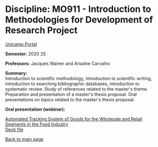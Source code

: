 # Discipline: MO911 - Introduction to Methodologies for Development of Research Project

[Unicamp Portal](https://www.dac.unicamp.br/portal/caderno-de-horarios/2021/1/S/P/IC/MO911)

**Semester:** 2020 2S

**Professors:** Jacques Wainer and Ariadne Carvalho 

**Summary:**  
Introduction to scientific methodology, introduction to scientific writing, introduction to searching bibliographic databases, introduction to systematic review. Study of references related to the master's theme. Preparation and presentation of a master's thesis proposal. Oral presentations on topics related to the master's thesis proposal.

**Oral presentation (webinar):**  

[Automated Tracking System of Goods for the Wholesale and Retail Segments in the Food Industry](https://youtu.be/KG4xoP4RQVc)  
[Deck file](https://github.com/marceloofernandes/Academic/blob/3dc7d870df1623aa98a0b0e8fc4be32ea040ef06/files/RA160109_Marcelo.pdf)

[Back to main page](https://marceloofernandes.github.io/Academic/)
